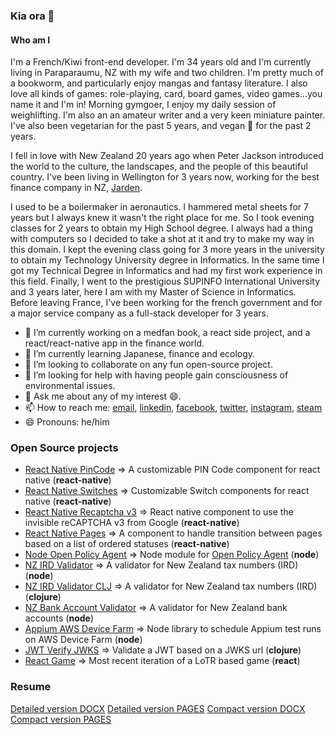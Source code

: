 ### Kia ora 👋

#### Who am I

I'm a French/Kiwi front-end developer.
I'm 34 years old and I'm currently living in Paraparaumu, NZ with my wife and two children.
I'm pretty much of a bookworm, and particularly enjoy mangas and fantasy literature. I also love all kinds of games: role-playing, card, board games, video games...you name it and I'm in! Morning gymgoer, I enjoy my daily session of weighlifting. I'm also an an amateur writer and a very keen miniature painter. I've also been vegetarian for the past 5 years, and vegan 🌱 for the past 2 years.

I fell in love with New Zealand 20 years ago when Peter Jackson introduced the world to the culture, the landscapes, and the people of this beautiful country. I've been living in Wellington for 3 years now, working for the best finance company in NZ, [Jarden](https://github.com/jarden-digital).

I used to be a boilermaker in aeronautics. I hammered metal sheets for 7 years but I always knew it wasn't the right place for me. So I took evening classes for 2 years to obtain my High School degree. I always had a thing with computers so I decided to take a shot at it and try to make my way in this domain. I kept the evening class going for 3 more years in the university to obtain my Technology University degree in Informatics. In the same time I got my Technical Degree in Informatics and had my first work experience in this field. Finally, I went to the prestigious SUPINFO International University and 3 years later, here I am with my Master of Science in Informatics. Before leaving France, I've been working for the french government and for a major service company as a full-stack developer for 3 years.

- 🔭 I’m currently working on a medfan book, a react side project, and a react/react-native app in the finance world.
- :green_book: I’m currently learning Japanese, finance and ecology. 
- 👯 I’m looking to collaborate on any fun open-source project.
- 🤔 I’m looking for help with having people gain consciousness of environmental issues.
- 💬 Ask me about any of my interest :smile:.
- 📫 How to reach me: [email](farnaultjeremy@gmail.com), [linkedin](https://www.linkedin.com/in/j%C3%A9r%C3%A9my-farnault-817027b9/), [facebook](https://www.facebook.com/johnronaldreuel.mccartney), [twitter](https://www.facebook.com/johnronaldreuel.mccartney), [instagram](https://www.instagram.com/jeremyfarnault/), [steam](https://steamcommunity.com/profiles/76561197983321338/)
- 😄 Pronouns: he/him

### Open Source projects

* [React Native PinCode](https://github.com/jarden-digital/react-native-pincode) => A customizable PIN Code component for react native (**react-native**)
* [React Native Switches](https://github.com/jarden-digital/react-native-switches) => Customizable Switch components for react native (**react-native**)
* [React Native Recaptcha v3](https://github.com/jarden-digital/react-native-recaptchav3) => React native component to use the invisible reCAPTCHA v3 from Google (**react-native**)
* [React Native Pages](https://github.com/jarden-digital/react-native-pages) => A component to handle transition between pages based on a list of ordered statuses (**react-native**)
* [Node Open Policy Agent](https://github.com/jarden-digital/node-open-policy-agent) => Node module for [Open Policy Agent](https://github.com/open-policy-agent/opa) (**node**)
* [NZ IRD Validator](https://github.com/jarden-digital/nz-ird-validator) => A validator for New Zealand tax numbers (IRD) (**node**)
* [NZ IRD Validator CLJ](https://github.com/jarden-digital/nz-ird-validator-clj) => A validator for New Zealand tax numbers (IRD) (**clojure**)
* [NZ Bank Account Validator](https://github.com/jarden-digital/nz-bank-account-validator) => A validator for New Zealand bank accounts (**node**)
* [Appium AWS Device Farm](https://github.com/jarden-digital/appium-aws-device-farm) => Node library to schedule Appium test runs on AWS Device Farm (**node**)
* [JWT Verify JWKS](https://github.com/jarden-digital/jwt-verify-jwks) => Validate a JWT based on a JWKS url (**clojure**)
* [React Game](https://github.com/Haskkor/react-game) => Most recent iteration of a LoTR based game (**react**)

### Resume

[Detailed version DOCX](https://github.com/Haskkor/Haskkor/blob/master/CV%20Jeremy%20Farnault%20Detailed.docx)
[Detailed version PAGES](https://github.com/Haskkor/Haskkor/blob/master/CV%20Jeremy%20Farnault%20Detailed.pages)
[Compact version DOCX](https://github.com/Haskkor/Haskkor/blob/master/CV%20Jeremy%20Farnault.docx)
[Compact version PAGES](https://github.com/Haskkor/Haskkor/blob/master/CV%20Jeremy%20Farnault.pages)
